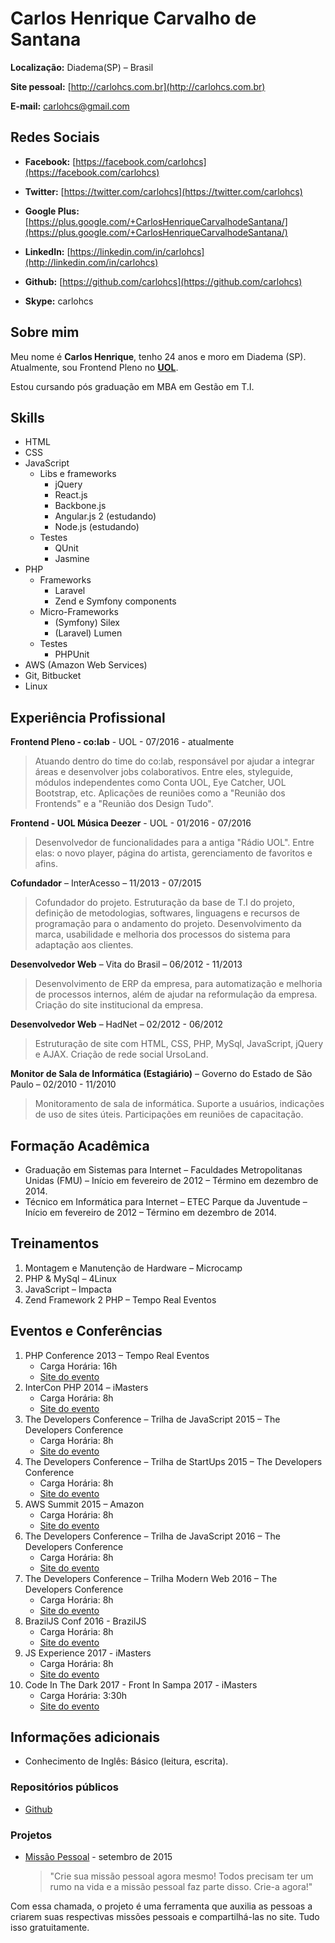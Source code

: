 # Carlos Henrique Carvalho de Santana

**Localização:** Diadema(SP) – Brasil

**Site pessoal:** [http://carlohcs.com.br](http://carlohcs.com.br)

**E-mail:** [carlohcs@gmail.com](mailto:carlohcs@gmail.com)

## Redes Sociais

* **Facebook:** [https://facebook.com/carlohcs](https://facebook.com/carlohcs)

* **Twitter:** [https://twitter.com/carlohcs](https://twitter.com/carlohcs)

* **Google Plus:** [https://plus.google.com/+CarlosHenriqueCarvalhodeSantana/](https://plus.google.com/+CarlosHenriqueCarvalhodeSantana/)

* **LinkedIn:** [https://linkedin.com/in/carlohcs](http://linkedin.com/in/carlohcs)

* **Github:** [https://github.com/carlohcs](https://github.com/carlohcs)

* **Skype:** carlohcs

## Sobre mim
Meu nome é **Carlos Henrique**, tenho 24 anos e moro em Diadema (SP). 
Atualmente, sou Frontend Pleno no **[UOL](http://www.uol.com.br)**. 

Estou cursando pós graduação em MBA em Gestão em T.I.

## Skills
 - HTML
 - CSS
 - JavaScript
    - Libs e frameworks
        - jQuery
        - React.js
        - Backbone.js
        - Angular.js 2 (estudando)
        - Node.js (estudando)
   - Testes
        - QUnit 
        - Jasmine
 - PHP
   - Frameworks
        - Laravel
        - Zend e Symfony components
   - Micro-Frameworks
        - (Symfony) Silex
        - (Laravel) Lumen
   - Testes
        - PHPUnit
 - AWS (Amazon Web Services)
 - Git, Bitbucket
 - Linux

## Experiência Profissional

**Frontend Pleno - co:lab** - UOL - 07/2016 - atualmente

> Atuando dentro do time do co:lab, responsável por ajudar a integrar áreas e desenvolver jobs colaborativos. Entre eles, styleguide, módulos independentes como Conta UOL, Eye Catcher, UOL Bootstrap, etc. Aplicações de reuniões como a "Reunião dos Frontends" e a "Reunião dos Design Tudo".

**Frontend - UOL Música Deezer** - UOL - 01/2016 - 07/2016

> Desenvolvedor de funcionalidades para a antiga "Rádio UOL". Entre elas: o novo player, página do artista, gerenciamento de favoritos e afins.

**Cofundador** – InterAcesso – 11/2013 - 07/2015

> Cofundador do projeto.
Estruturação da base de T.I do projeto, definição de metodologias, softwares, linguagens e recursos de programação para o andamento do projeto.
Desenvolvimento da marca, usabilidade e melhoria dos processos do sistema para adaptação aos clientes.

**Desenvolvedor Web** – Vita do Brasil – 06/2012 - 11/2013

>Desenvolvimento de ERP da empresa, para automatização e melhoria de processos internos, além de ajudar na reformulação da empresa.
Criação do site institucional da empresa.

**Desenvolvedor Web** – HadNet – 02/2012 - 06/2012

>Estruturação de site com HTML, CSS, PHP, MySql, JavaScript, jQuery e AJAX.
Criação de rede social UrsoLand.

**Monitor de Sala de Informática (Estagiário)** – Governo do Estado de São Paulo – 02/2010 - 11/2010

>Monitoramento de sala de informática.
Suporte a usuários, indicações de uso de sites úteis.
Participações em reuniões de capacitação.

## Formação Acadêmica

* Graduação em Sistemas para Internet – Faculdades Metropolitanas Unidas (FMU) – Início em fevereiro de 2012 – Término em dezembro de 2014.
* Técnico em Informática para Internet – ETEC Parque da Juventude – Início em fevereiro de 2012 – Término em dezembro de 2014.

## Treinamentos


1. Montagem e Manutenção de Hardware – Microcamp
2. PHP & MySql – 4Linux
4. JavaScript – Impacta
3. Zend Framework 2 PHP – Tempo Real Eventos

## Eventos e Conferências

1. PHP Conference 2013 – Tempo Real Eventos
    * Carga Horária: 16h
    * [Site do evento](http://phpconference.com.br/)
2. InterCon PHP 2014 – iMasters
    * Carga Horária: 8h
    * [Site do evento](http://interconphp.imasters.com.br/)
3. The Developers Conference – Trilha de JavaScript 2015 – The Developers Conference
    * Carga Horária: 8h
    * [Site do evento](http://www.thedevelopersconference.com.br/)
4. The Developers Conference – Trilha de StartUps 2015 – The Developers Conference
    * Carga Horária: 8h
    * [Site do evento](http://www.thedevelopersconference.com.br/)
5. AWS Summit 2015 – Amazon
    * Carga Horária: 8h
    * [Site do evento](https://aws.amazon.com/pt/summits/sao-paulo/)
6. The Developers Conference – Trilha de JavaScript 2016 – The Developers Conference
    * Carga Horária: 8h
    * [Site do evento](http://www.thedevelopersconference.com.br/)
7. The Developers Conference – Trilha Modern Web 2016 – The Developers Conference
    * Carga Horária: 8h
    * [Site do evento](http://www.thedevelopersconference.com.br/)
8. BrazilJS Conf 2016 - BrazilJS
    * Carga Horária: 8h
    * [Site do evento](https://braziljs.org/conf/)
9. JS Experience 2017 - iMasters
    * Carga Horária: 8h
    * [Site do evento](https://jsexperience2017.imasters.com.br)
10. Code In The Dark 2017 - Front In Sampa 2017 - iMasters
    * Carga Horária: 3:30h
    * [Site do evento](http://codeinthedark.com.br)

## Informações adicionais

* Conhecimento de Inglês: Básico (leitura, escrita).

### Repositórios públicos

* [Github](https://github.com/carlohcs?utf8=%E2%9C%93&tab=repositories&q=&type=source&language=)

### Projetos

* [Missão Pessoal](http://www.missaopessoal.com.br/) - setembro de 2015

    >"Crie sua missão pessoal agora mesmo! Todos precisam ter um rumo na vida e a missão pessoal faz parte disso. Crie-a agora!" 
   
Com essa chamada, o projeto é uma ferramenta que auxilia as pessoas a criarem suas respectivas missões pessoais e compartilhá-las no site. Tudo isso gratuitamente.